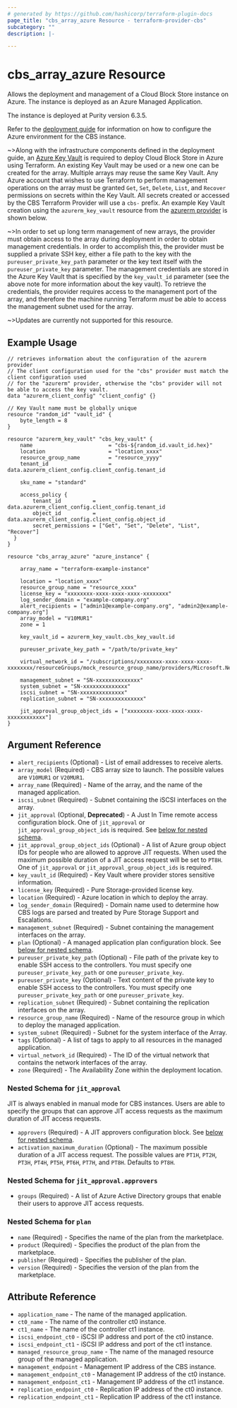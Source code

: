 ```yaml
---
# generated by https://github.com/hashicorp/terraform-plugin-docs
page_title: "cbs_array_azure Resource - terraform-provider-cbs"
subcategory: ""
description: |-

---
```


# cbs_array_azure Resource

Allows the deployment and management of a Cloud Block Store instance on Azure. The instance is deployed as an Azure Managed Application.

The instance is deployed at Purity version 6.3.5.

Refer to the [deployment guide](https://support.purestorage.com/FlashArray/PurityFA/Cloud_Block_Store/Cloud_Block_Store_Deployment_and_Configuration_Guide_for_Azure) for information on how to configure the Azure environment for the CBS instance.

~>Along with the infrastructure components defined in the deployment guide, an [Azure Key Vault](https://azure.microsoft.com/en-us/services/key-vault/)
is required to deploy Cloud Block Store in Azure using Terraform. An existing Key Vault may be used or a new
one can be created for the array. Multiple arrays may reuse the same Key Vault. Any Azure account
that wishes to use Terraform to perform management operations on the array must be granted `Get`,
`Set`, `Delete`, `List`, and `Recover` permissions on secrets within the Key Vault. All secrets created
or accessed by the CBS Terraform Provider will use a `cbs-` prefix. An example Key Vault creation using the
`azurerm_key_vault` resource from the [azurerm provider](https://registry.terraform.io/providers/hashicorp/azurerm/latest/docs)
is shown below.

~>In order to set up long term management of new arrays, the provider must obtain access to the array
during deployment in order to obtain management credentials. In order to accomplish this, the provider
must be supplied a private SSH key, either a file path to the key with the `pureuser_private_key_path`
parameter or the key text itself with the `pureuser_private_key` parameter. The management credentials
are stored in the Azure Key Vault that is specified by the `key_vault_id` parameter (see the above
note for more information about the key vault). To retrieve the credentials, the provider requires
access to the management port of the array, and therefore the machine running Terraform *must* be
able to access the management subnet used for the array.

~>Updates are currently not supported for this resource.

## Example Usage

```hcl
// retrieves information about the configuration of the azurerm provider
// The client configuration used for the "cbs" provider must match the client configuration used
// for the "azurerm" provider, otherwise the "cbs" provider will not be able to access the key vault.
data "azurerm_client_config" "client_config" {}

// Key Vault name must be globally unique
resource "random_id" "vault_id" {
    byte_length = 8
}

resource "azurerm_key_vault" "cbs_key_vault" {
    name                        = "cbs-${random_id.vault_id.hex}"
    location                    = "location_xxxx"
    resource_group_name         = "resource_yyyy"
    tenant_id                   = data.azurerm_client_config.client_config.tenant_id

    sku_name = "standard"

    access_policy {
        tenant_id          = data.azurerm_client_config.client_config.tenant_id
        object_id          = data.azurerm_client_config.client_config.object_id
        secret_permissions = ["Get", "Set", "Delete", "List", "Recover"]
  }
}

resource "cbs_array_azure" "azure_instance" {

    array_name = "terraform-example-instance"

    location = "location_xxxx"
    resource_group_name = "resource_xxxx"
    license_key = "xxxxxxxx-xxxx-xxxx-xxxx-xxxxxxxx"
    log_sender_domain = "example-company.org"
    alert_recipients = ["admin1@example-company.org", "admin2@example-company.org"]
    array_model = "V10MUR1"
    zone = 1

    key_vault_id = azurerm_key_vault.cbs_key_vault.id

    pureuser_private_key_path = "/path/to/private_key"

    virtual_network_id = "/subscriptions/xxxxxxxx-xxxx-xxxx-xxxx-xxxxxxxx/resourceGroups/mock_resource_group_name/providers/Microsoft.Network/virtualNetworks/xxxxxxxx",

    management_subnet = "SN-xxxxxxxxxxxxxx"
    system_subnet = "SN-xxxxxxxxxxxxxx"
    iscsi_subnet = "SN-xxxxxxxxxxxxxx"
    replication_subnet = "SN-xxxxxxxxxxxxxx"

    jit_approval_group_object_ids = ["xxxxxxxx-xxxx-xxxx-xxxx-xxxxxxxxxxxx"]
}
```


## Argument Reference

- `alert_recipients` (Optional) - List of email addresses to receive alerts.
- `array_model` (Required) - CBS array size to launch. The possible values are `V10MUR1` or `V20MUR1`.
- `array_name` (Required) - Name of the array, and the name of the managed application.
- `iscsi_subnet` (Required) - Subnet containing the iSCSI interfaces on the array.
- `jit_approval` (Optional, **Deprecated**) - A Just In Time remote access configuration block. One of `jit_approval` or `jit_approval_group_object_ids` is required. See [below for nested schema](#nestedblock--jit_approval).
- `jit_approval_group_object_ids` (Optional) - A list of Azure group object IDs for people who are allowed to approve JIT requests. When used the maximum possible duration of a JIT access request will be set to `PT8H`. One of `jit_approval` or `jit_approval_group_object_ids` is required.
- `key_vault_id` (Required) - Key Vault where provider stores sensitive information.
- `license_key` (Required) - Pure Storage-provided license key.
- `location` (Required) - Azure location in which to deploy the array.
- `log_sender_domain` (Required) - Domain name used to determine how CBS logs are parsed and treated by Pure Storage Support and Escalations.
- `management_subnet` (Required) - Subnet containing the management interfaces on the array.
- `plan` (Optional) - A managed application plan configuration block. See [below for nested schema](#nestedblock--plan).
- `pureuser_private_key_path` (Optional) - File path of the private key to enable SSH access to the controllers. You must specify one `pureuser_private_key_path` or one `pureuser_private_key`.
- `pureuser_private_key` (Optional) - Text content of the private key to enable SSH access to the controllers. You must specify one `pureuser_private_key_path` or one `pureuser_private_key`.
- `replication_subnet` (Required) - Subnet containing the replication interfaces on the array.
- `resource_group_name` (Required) - Name of the resource group in which to deploy the managed application.
- `system_subnet` (Required) - Subnet for the system interface of the Array.
- `tags` (Optional) - A list of tags to apply to all resources in the managed application.
- `virtual_network_id` (Required) - The ID of the virtual network that contains the network interfaces of the array.
- `zone` (Required) - The Availability Zone within the deployment location.


<a id="nestedblock--jit_approval"></a>
### Nested Schema for `jit_approval`

JIT is always enabled in manual mode for CBS instances. Users are able to specify the groups that
can approve JIT access requests as the maximum duration of JIT access requests.

- `approvers` (Required) - A JIT approvers configuration block. See [below for nested schema](#nestedblock--jit_approval--approvers).
- `activation_maximum_duration` (Optional) - The maximum possible duration of a JIT access request. The possible values are
`PT1H`, `PT2H`, `PT3H`, `PT4H`, `PT5H`, `PT6H`, `PT7H`, and `PT8H`. Defaults to `PT8H`.


<a id="nestedblock--jit_approval--approvers"></a>
### Nested Schema for `jit_approval.approvers`

- `groups` (Required) - A list of Azure Active Directory groups that enable their users to approve JIT access requests.


<a id="nestedblock--plan"></a>
### Nested Schema for `plan`

- `name` (Required) - Specifies the name of the plan from the marketplace.
- `product` (Required) - Specifies the product of the plan from the marketplace.
- `publisher` (Required) - Specifies the publisher of the plan.
- `version` (Required) - Specifies the version of the plan from the marketplace.

## Attribute Reference

- `application_name` - The name of the managed application.
- `ct0_name` - The name of the controller ct0 instance.
- `ct1_name` - The name of the controller ct1 instance.
- `iscsi_endpoint_ct0` - iSCSI IP address and port of the ct0 instance.
- `iscsi_endpoint_ct1` - iSCSI IP address and port of the ct1 instance.
- `managed_resource_group_name` - The name of the managed resource group of the managed application.
- `management_endpoint` - Management IP address of the CBS instance.
- `management_endpoint_ct0` - Management IP address of the ct0 instance.
- `management_endpoint_ct1` - Management IP address of the ct1 instance.
- `replication_endpoint_ct0` - Replication IP address of the ct0 instance.
- `replication_endpoint_ct1` - Replication IP address of the ct1 instance.
